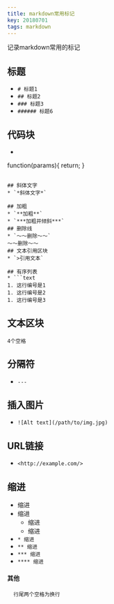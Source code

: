```yaml
---
title: markdown常用标记
key: 20180701
tags: markdown
---
```

记录markdown常用的标记
<!--more-->
## 标题  
* `# 标题1`  
* `## 标题2`
* `### 标题3`
* `###### 标题6`

## 代码块  
* ```javascript
function(params){
      return;
}
 ```  

## 斜体文字  
* `*斜体文字*`

## 加粗  
* `**加粗**`
* `***加粗并倾斜***`
## 删除线  
* `～～删除～～`
～～删除～～
## 文本引用区块  
* `>引用文本`

## 有序列表  
* ```text
1. 这行编号是1
1. 这行编号是2
1. 这行编号是3
```

## 文本区块  
    4个空格

## 分隔符  
* `---`

## 插入图片  
* `![Alt text](/path/to/img.jpg)`

## URL链接  
* `<http://example.com/>`

## 缩进  
* 缩进  
* 缩进  
  * 缩进  
   * 缩进  
* `* 缩进`
* `** 缩进`
* `*** 缩进`
* `**** 缩进`

#### 其他
      行尾两个空格为换行